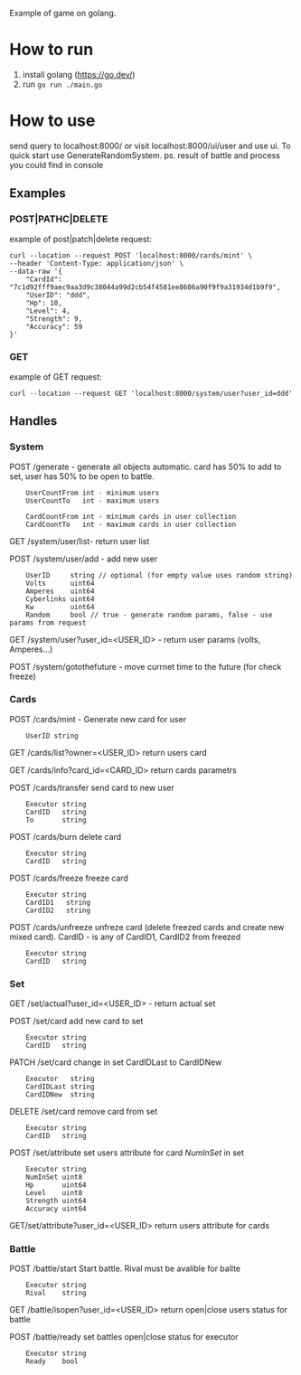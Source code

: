 Example of game on golang.

# How to run
1. install golang (https://go.dev/)
2. run 
```go run ./main.go```



# How to use

send query to localhost:8000/
or
visit localhost:8000/ui/user and use ui.
To quick start use GenerateRandomSystem.
ps. result of battle and process you could find in console


## Examples
### POST|PATHC|DELETE
example of post|patch|delete request:
```
curl --location --request POST 'localhost:8000/cards/mint' \
--header 'Content-Type: application/json' \
--data-raw '{
    "CardId": "7c1d92fff9aec9aa3d9c38044a99d2cb54f4581ee8606a90f9f9a31934d1b9f9",
    "UserID": "ddd",
    "Hp": 10,
    "Level": 4,
    "Strength": 9,
    "Accuracy": 59
}'
```

### GET
example of GET request:
```
curl --location --request GET 'localhost:8000/system/user?user_id=ddd'
```


## Handles
### System
POST /generate - generate all objects automatic. card has 50% to add to set, user has 50% to be open to battle. 
```
	UserCountFrom int - minimum users
	UserCountTo   int - maximum users

	CardCountFrom int - minimum cards in user collection
	CardCountTo   int - maximum cards in user collection
```

GET /system/user/list- return user list

POST /system/user/add - add new user
```
    UserID     string // optional (for empty value uses random string)
    Volts      uint64
    Amperes    uint64
    Cyberlinks uint64
    Kw         uint64
    Random     bool // true - generate random params, false - use params from request
```

GET /system/user?user_id=<USER_ID> - return user params (volts, Amperes...) 

POST /system/gotothefuture - move currnet time to the future (for check freeze)


### Cards
POST /cards/mint - Generate new card for user
```
    UserID string
```

GET /cards/list?owner=<USER_ID>  return users card

GET /cards/info?card_id=<CARD_ID> return cards parametrs 

POST /cards/transfer  send card to new user

```
    Executor string
    CardID   string
    To       string
```

POST /cards/burn delete card
```
    Executor string
    CardID   string
```

POST /cards/freeze freeze card
```
    Executor string
    CardID1   string
    CardID2   string
```

POST /cards/unfreeze unfreze card (delete freezed cards and create new mixed card). CardID - is any of CardID1, CardID2 from freezed
```
    Executor string
    CardID   string
```

### Set

GET /set/actual?user_id=<USER_ID> - return actual set
  
POST /set/card add new card to set
```
    Executor string
    CardID   string
```

PATCH /set/card change in set CardIDLast to CardIDNew
```
    Executor   string
    CardIDLast string
    CardIDNew  string
```
DELETE /set/card remove card from set
```
    Executor string
    CardID   string
```

POST /set/attribute set users attribute for card *NumInSet* in set
```
    Executor string
    NumInSet uint8
    Hp       uint64
    Level    uint8
    Strength uint64
    Accuracy uint64
```

GET/set/attribute?user_id=<USER_ID> return users attribute for cards


### Battle
POST /battle/start Start battle. Rival must be avalible for ballte
```
    Executor string
    Rival    string
```

GET /battle/isopen?user_id=<USER_ID> return open|close users status for battle

POST /battle/ready set battles open|close status for executor 
```
    Executor string
    Ready    bool
```
